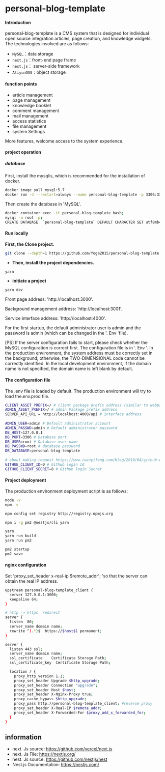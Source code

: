 # personal-blog-template

#### Introduction

personal-blog-template is a CMS system that is designed for individual open source integration articles, page creation, and knowledge widgets. The technologies involved are as follows: 

- `MySQL`：data storage
- `next.js`：front-end page frame
- `nest.js`： server-side framework 
- `AliyunOSS`：object storage

#### function points 

- article management 
- page management 
- knowledge booklet 
- comment management 
- mail management 
- access statistics 
- file management 
- system Settings 

More features, welcome access to the system experience. 



#### project operation 

##### database 

First, install the mysqlis, which is recommended for the installation of docker. 

```bash
docker image pull mysql:5.7
docker run -d --restart=always --name personal-blog-template -p 3306:3306 -e MYSQL_ROOT_PASSWORD=root mysql:5.7
```

Then create the database in 'MySQL'.

```bash
docker container exec -it personal-blog-template bash;
mysql -u root -p;
CREATE DATABASE  `personal-blog-template` DEFAULT CHARACTER SET utf8mb4 COLLATE utf8mb4_unicode_ci;
```

#### Run locally  

**First, the Clone project.**  

```bash
git clone --depth=1 https://github.com/Yoga2015/personal-blog-template.git your-project-name
```

- **Then, install the project dependencies.**

```bash
yarn
```

- **initiate a project**

```bash
yarn dev
```

Front page address: 'http://localhost:3000'.  

Background management address: 'http://localhost:3001'.  

Service interface address: 'http://localhost:4000'.  

For the first startup, the default administrator user is admin and the password is admin (which can be changed in the '. Env 'file).  

[PS] If the server configuration fails to start, please check whether the MySQL configuration is correct first. The configuration file is in '. Env '. In the production environment, the system address must be correctly set in the background; otherwise, the TWO-DIMENSIONAL code cannot be correctly identified. In the local development environment, if the domain name is not specified, the domain name is left blank by default.  

#### The configuration file  

The .env file is loaded by default. The production environment will try to load the.env.prod file.  

```bash
CLIENT_ASSET_PREFIX=/ # client package prefix address (similar to webpack publicPath configuration)  
ADMIN_ASSET_PREFIX=/ # admin Package prefix address  
SERVER_API_URL = http://localhost:4000/api # interface address  
 
ADMIN_USER=admin # Default administrator account  
ADMIN_PASSWD=admin # Default administrator password  
DB_HOST=127.0.0.1  
DB_PORT=3306 # Database port  
DB_USER=root # Database user name  
DB_PASSWD=root # database password  
DB_DATABASE=personal-blog-template  
 
# about making request https://www.ruanyifeng.com/blog/2019/04/github-oauth.html for reference  
GITHUB_CLIENT_ID=0 # Github login Id  
GITHUB_CLIENT_SECRET=0 # Github login Secret  
```

#### Project deployment  

The production environment deployment script is as follows: 

```bash
node -v
npm -v

npm config set registry http://registry.npmjs.org

npm i -g pm2 @nestjs/cli yarn

yarn
yarn run build
yarn run pm2

pm2 startup
pm2 save
```

#### nginx configuration  

 Set 'proxy_set_header x-real-ip $remote_addr'; 'so that the server can obtain the real IP address.  

```bash
upstream personal-blog-template_client {
  server 127.0.0.1:3000;
  keepalive 64;
}

# http -> https  redirect
server {
  listen  80;
  server_name domain name;
  rewrite ^(.*)$  https://$host$1 permanent;
}

server {
  listen 443 ssl;
  server_name domain name;
  ssl_certificate    Certificate Storage Path;
  ssl_certificate_key  Certificate Storage Path;

  location / {
    proxy_http_version 1.1;
    proxy_set_header Upgrade $http_upgrade;
    proxy_set_header Connection "upgrade";
    proxy_set_header Host $host;
    proxy_set_header X-Nginx-Proxy true;
    proxy_cache_bypass $http_upgrade;
    proxy_pass http://personal-blog-template_client; #reverse proxy
    proxy_set_header X-Real-IP $remote_addr;
    proxy_set_header X-Forwarded-For $proxy_add_x_forwarded_for;
  }
}
```

## information 

-  next. Js source: https://github.com/vercel/next.js  
- next. Js File: https://nextjs.org/  
- nest. Js source: https://github.com/nestjs/nest  
- Nest.js Documentation: https://nestjs.com/  
